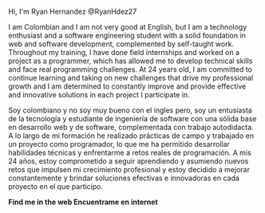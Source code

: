Hi, I'm Ryan Hernandez
@RyanHdez27

I am Colombian and I am not very good at English, but I am a technology enthusiast and a software engineering student with a solid foundation in web and software development, complemented by self-taught work. Throughout my training, I have done field internships and worked on a project as a programmer, which has allowed me to develop technical skills and face real programming challenges.
At 24 years old, I am committed to continue learning and taking on new challenges that drive my professional growth and I am determined to constantly improve and provide effective and innovative solutions in each project I participate in.

Soy colombiano y no soy muy bueno con el ingles pero, soy un entusiasta de la tecnología y estudiante de ingeniería de software con una sólida base en desarrollo web y de software, complementada con trabajo autodidacta. A lo largo de mi formación he realizado prácticas de campo y trabajado en un proyecto como programador, lo que me ha permitido desarrollar habilidades técnicas y enfrentarme a retos reales de programación.
A mis 24 años, estoy comprometido a seguir aprendiendo y asumiendo nuevos retos que impulsen mi crecimiento profesional y estoy decidido a mejorar constantemente y brindar soluciones efectivas e innovadoras en cada proyecto en el que participo.


<b>Find me in the web    Encuentrame en internet<b>
